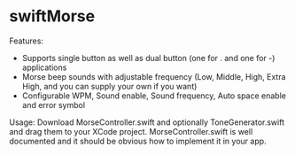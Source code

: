 # swiftMorse
Features: 
- Supports single button as well as dual button (one for . and one for -) applications
- Morse beep sounds with adjustable frequency (Low, Middle, High, Extra High, and you can supply your own if you want)
- Configurable WPM, Sound enable, Sound frequency, Auto space enable and error symbol

Usage:
Download MorseController.swift and optionally ToneGenerator.swift and drag them to your XCode project.
MorseController.swift is well documented and it should be obvious how to implement it in your app.
